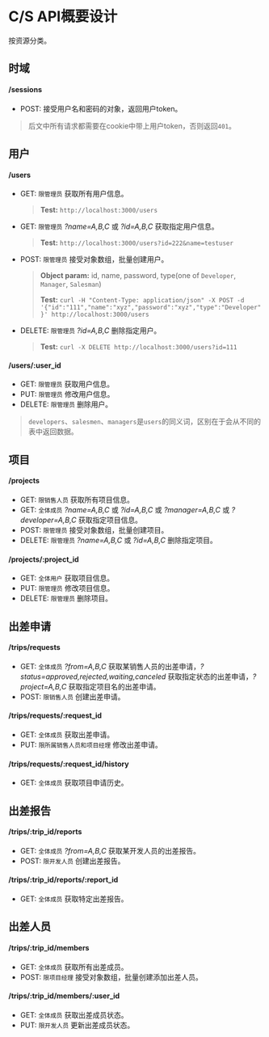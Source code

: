 # C/S API概要设计

按资源分类。

## 时域

#### /sessions

- POST: 接受用户名和密码的对象，返回用户token。

> 后文中所有请求都需要在cookie中带上用户token，否则返回`401`。

## 用户

#### /users

- GET: `限管理员` 获取所有用户信息。
  
  > **Test:** `http://localhost:3000/users`
  
- GET: `限管理员` *?name=A,B,C* 或 *?id=A,B,C* 获取指定用户信息。
  
  > **Test:** `http://localhost:3000/users?id=222&name=testuser`
  
- POST: `限管理员` 接受对象数组，批量创建用户。
  
  > **Object param:** id, name, password, type(one of `Developer`, `Manager`, `Salesman`)
  > 
  > **Test:**  `curl -H "Content-Type: application/json" -X POST -d '{"id":"111","name":"xyz","password":"xyz","type":"Developer"}' http://localhost:3000/users`


- DELETE: `限管理员` *?id=A,B,C* 删除指定用户。
  
  > **Test:**  `curl -X DELETE http://localhost:3000/users?id=111`

#### /users/:user_id

- GET: `限管理员` 获取用户信息。
- PUT: `限管理员` 修改用户信息。
- DELETE: `限管理员` 删除用户。

> `developers`、`salesmen`、`managers`是`users`的同义词，区别在于会从不同的表中返回数据。

## 项目

#### /projects

- GET: `限销售人员` 获取所有项目信息。
- GET: `全体成员` *?name=A,B,C* 或 *?id=A,B,C* 或 *?manager=A,B,C*  或 *?developer=A,B,C* 获取指定项目信息。
- POST: `限管理员` 接受对象数组，批量创建项目。
- DELETE: `限管理员` *?name=A,B,C* 或 *?id=A,B,C* 删除指定项目。

#### /projects/:project_id

- GET: `全体用户` 获取项目信息。
- PUT: `限管理员` 修改项目信息。
- DELETE: `限管理员` 删除项目。

## 出差申请

#### /trips/requests

- GET: `全体成员` *?from=A,B,C* 获取某销售人员的出差申请，*?status=approved,rejected,waiting,canceled* 获取指定状态的出差申请，*?project=A,B,C* 获取指定项目名的出差申请。
- POST: `限销售人员` 创建出差申请。

#### /trips/requests/:request_id

- GET: `全体成员` 获取出差申请。
- PUT: `限所属销售人员和项目经理` 修改出差申请。

#### /trips/requests/:request_id/history

- GET: `全体成员` 获取项目申请历史。

## 出差报告

#### /trips/:trip_id/reports

- GET: `全体成员` *?from=A,B,C* 获取某开发人员的出差报告。
- POST: `限开发人员` 创建出差报告。

#### /trips/:trip_id/reports/:report_id

- GET: `全体成员` 获取特定出差报告。

## 出差人员

#### /trips/:trip_id/members

- GET: `全体成员` 获取所有出差成员。
- POST: `限项目经理` 接受对象数组，批量创建添加出差人员。

#### /trips/:trip_id/members/:user_id

- GET: `全体成员` 获取出差成员状态。
- PUT: `限开发人员` 更新出差成员状态。